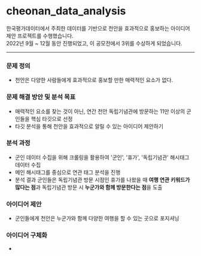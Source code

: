 # cheonan_data_analysis
한국평가데이터에서 주최한 데이터를 기반으로 천안을 효과적으로 홍보하는 아이디어 제안 프로젝트를 수행했습니다.
<br/>2022년 9월 ~ 12월 동안 진행되었고, 이 공모전에서 3위를 수상하게 되었습니다.

-----
### **문제 정의**
* 천안은 다양한 사람들에게 효과적으로 홍보할 만한 매력적인 요소가 없다.

### **문제 해결 방안 및 분석 목표**
* 매력적인 요소를 찾는 것이 아닌, 연간 천안 독립기념관에 방문하는 11만 이상의 군인들을 핵심 타깃으로 선정
* 타깃 분석을 통해 천안을 효과적으로 알릴 수 있는 아이디어 제안하기

### **분석 과정**
* 군인 데이터 수집을 위해 크롤링을 활용하여 '군인', '휴가', '독립기념관' 해시태그 데이터 수집
* 메인 해시태그를 중심으로 연관 태그 분석을 진행
* 분석 결과 군인들은 독립기념관 방문 시점인 휴가를 나왔을 때 **여행 연관 키워드가 많다는 점**과 독립기념관 방문 시 **누군가와 함께 방문한다는 점**을 도출 

### **아이디어 제안**
* 군인들에게 천안은 누군가와 함께 다양한 여행을 할 수 있는 곳으로 포지셔닝

### **아이디어 구체화**
* 
